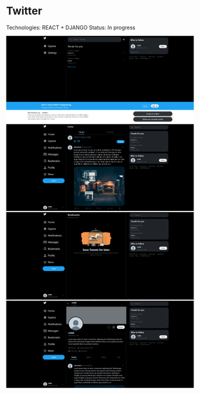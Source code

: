 # Twitter
Technologies: REACT + DJANGO
Status: In progress

![name](readme_assets/home1.png)
![name](readme_assets/home2.png)
![name](readme_assets/bookmarks.png)
![name](readme_assets/profile.png)
